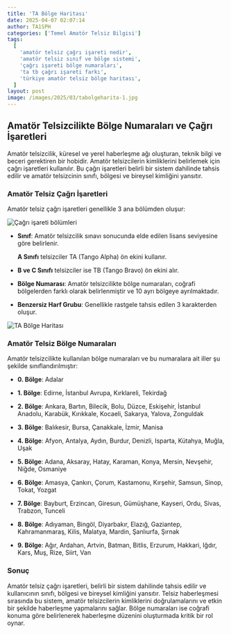 ```yaml
---
title: 'TA Bölge Haritası'
date: 2025-04-07 02:07:14
author: TA1SPH
categories: ['Temel Amatör Telsiz Bilgisi']
tags:
  [
    'amatör telsiz çağrı işareti nedir',
    'amatör telsiz sınıf ve bölge sistemi',
    'çağrı işareti bölge numaraları',
    'ta tb çağrı işareti farkı',
    'türkiye amatör telsiz bölge haritası',
  ]
layout: post
image: /images/2025/03/tabolgeharita-1.jpg
---
```


## **Amatör Telsizcilikte Bölge Numaraları ve Çağrı İşaretleri**

Amatör telsizcilik, küresel ve yerel haberleşme ağı oluşturan, teknik bilgi ve beceri gerektiren bir hobidir. Amatör telsizcilerin kimliklerini belirlemek için çağrı işaretleri kullanılır. Bu çağrı işaretleri belirli bir sistem dahilinde tahsis edilir ve amatör telsizcinin sınıfı, bölgesi ve bireysel kimliğini yansıtır.

### **Amatör Telsiz Çağrı İşaretleri**

Amatör telsiz çağrı işaretleri genellikle 3 ana bölümden oluşur:

![Çağrı işareti bölümleri](/images/2025/04/Amator_Telsiz_Cagri_isareti-600x390.png)

- **Sınıf**: Amatör telsizcilik sınavı sonucunda elde edilen lisans seviyesine göre belirlenir.

  **A Sınıfı** telsizciler TA (Tango Alpha) ön ekini kullanır.

- **B ve C Sınıfı** telsizciler ise TB (Tango Bravo) ön ekini alır.

- **Bölge Numarası**: Amatör telsizcilikte bölge numaraları, coğrafi bölgelerden farklı olarak belirlenmiştir ve 10 ayrı bölgeye ayrılmaktadır.

- **Benzersiz Harf Grubu**: Genellikle rastgele tahsis edilen 3 karakterden oluşur.

![TA Bölge Haritası](/images/2025/04/Turkiye-TA-Bolge-Haritasi-600x400.png)

### **Amatör Telsiz Bölge Numaraları**

Amatör telsizcilikte kullanılan bölge numaraları ve bu numaralara ait iller şu şekilde sınıflandırılmıştır:

- **0. Bölge**: Adalar

- **1. Bölge**: Edirne, İstanbul Avrupa, Kırklareli, Tekirdağ

- **2. Bölge**: Ankara, Bartın, Bilecik, Bolu, Düzce, Eskişehir, İstanbul Anadolu, Karabük, Kırıkkale, Kocaeli, Sakarya, Yalova, Zonguldak

- **3. Bölge**: Balıkesir, Bursa, Çanakkale, İzmir, Manisa

- **4. Bölge**: Afyon, Antalya, Aydın, Burdur, Denizli, Isparta, Kütahya, Muğla, Uşak

- **5. Bölge**: Adana, Aksaray, Hatay, Karaman, Konya, Mersin, Nevşehir, Niğde, Osmaniye

- **6. Bölge**: Amasya, Çankırı, Çorum, Kastamonu, Kırşehir, Samsun, Sinop, Tokat, Yozgat

- **7. Bölge**: Bayburt, Erzincan, Giresun, Gümüşhane, Kayseri, Ordu, Sivas, Trabzon, Tunceli

- **8. Bölge**: Adıyaman, Bingöl, Diyarbakır, Elazığ, Gaziantep, Kahramanmaraş, Kilis, Malatya, Mardin, Şanlıurfa, Şırnak

- **9. Bölge**: Ağır, Ardahan, Artvin, Batman, Bitlis, Erzurum, Hakkari, Iğdır, Kars, Muş, Rize, Siirt, Van

### **Sonuç**

Amatör telsiz çağrı işaretleri, belirli bir sistem dahilinde tahsis edilir ve kullanıcının sınıfı, bölgesi ve bireysel kimliğini yansıtır. Telsiz haberleşmesi sırasında bu sistem, amatör telsizcilerin kimliklerini doğrulamalarını ve etkin bir şekilde haberleşme yapmalarını sağlar. Bölge numaraları ise coğrafi konuma göre belirlenerek haberleşme düzenini oluşturmada kritik bir rol oynar.

